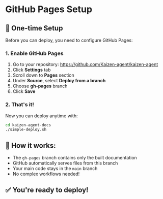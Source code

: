 # GitHub Pages Setup

## 🔧 One-time Setup

Before you can deploy, you need to configure GitHub Pages:

### 1. Enable GitHub Pages

1. Go to your repository: https://github.com/Kaizen-agent/kaizen-agent
2. Click **Settings** tab
3. Scroll down to **Pages** section
4. Under **Source**, select **Deploy from a branch**
5. Choose **gh-pages** branch
6. Click **Save**

### 2. That's it!

Now you can deploy anytime with:
```bash
cd kaizen-agent-docs
./simple-deploy.sh
```

## 🎯 How it works:

- The `gh-pages` branch contains only the built documentation
- GitHub automatically serves files from this branch
- Your main code stays in the `main` branch
- No complex workflows needed!

## ✅ You're ready to deploy! 